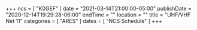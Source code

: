 +++
ncs = [ "K0GEF" ]
date = "2021-03-14T21:00:00-05:00"
publishDate = "2020-12-14T19:29:28-06:00"
endTime = ""
location = ""
title = "UHF/VHF Net 11"
categories = [ "ARES" ]
dates = [ "NCS Schedule" ]
+++
